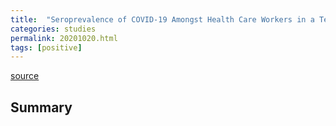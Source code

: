 ```yaml
---
title:  "Seroprevalence of COVID-19 Amongst Health Care Workers in a Tertiary Care Hospital of a Metropolitan City from India"
categories: studies
permalink: 20201020.html
tags: [positive]
---
```


[source](https://papers.ssrn.com/sol3/papers.cfm?abstract_id=3689618)

## Summary

```HCW with a history of BCG vaccination in childhood and those who received an adequate prophylactic dose of hydroxychloroquine (HCQ) had a lower seroprevalence as compared to those who did not (7.31% vs. 16.8% and 1.30% vs. 11.25% respectively).

```

